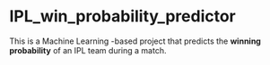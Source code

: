 # IPL_win_probability_predictor
This is a Machine Learning -based project that predicts the **winning probability** of an IPL team during a match.
